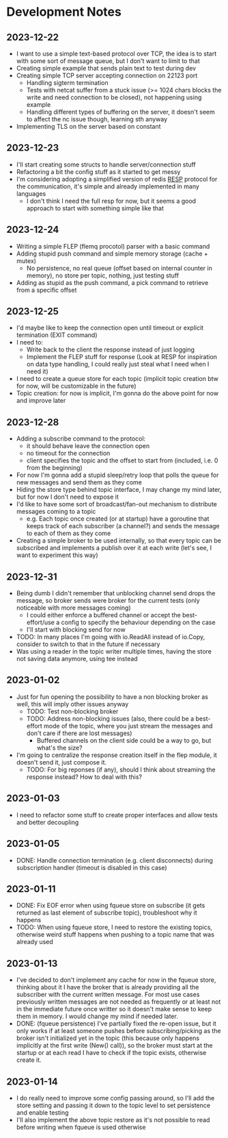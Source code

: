 # Development Notes

## 2023-12-22

- I want to use a simple text-based protocol over TCP, the idea is to start with some sort of message queue, but I don't want to limit to that
- Creating simple example that sends plain text to test during dev
- Creating simple TCP server accepting connection on 22123 port
  - Handling sigterm termination
  - Tests with netcat suffer from a stuck issue (>= 1024 chars blocks the write and need connection to be closed), not happening using example
  - Handling different types of buffering on the server, it doesn't seem to affect the nc issue though, learning sth anyway
- Implementing TLS on the server based on constant

## 2023-12-23

- I'll start creating some structs to handle server/connection stuff
- Refactoring a bit the config stuff as it started to get messy
- I'm considering adopting a simplified version of redis [RESP](https://redis.io/docs/reference/protocol-spec/) protocol for the communication, it's simple and already implemented in many languages
  - I don't think I need the full resp for now, but it seems a good approach to start with something simple like that

## 2023-12-24

- Writing a simple FLEP (flemq procotol) parser with a basic command
- Adding stupid push command and simple memory storage (cache + mutex)
  - No persistence, no real queue (offset based on internal counter in memory), no store per topic, nothing, just testing stuff
- Adding as stupid as the push command, a pick command to retrieve from a specific offset

## 2023-12-25

- I'd maybe like to keep the connection open until timeout or explicit termination (EXIT command)
- I need to:
  - Write back to the client the response instead of just logging
  - Implement the FLEP stuff for response (Look at RESP for inspiration on data type handling, I could really just steal what I need when I need it)
- I need to create a queue store for each topic (implicit topic creation btw for now, will be customizable in the future)
- Topic creation: for now is implicit, I'm gonna do the above point for now and improve later

## 2023-12-28

- Adding a subscribe command to the protocol:
  - it should behave leave the connection open
  - no timeout for the connection
  - client specifies the topic and the offset to start from (included, i.e. 0 from the beginning)
- For now I'm gonna add a stupid sleep/retry loop that polls the queue for new messages and send them as they come
- Hiding the store type behind topic interface, I may change my mind later, but for now I don't need to expose it
- I'd like to have some sort of broadcast/fan-out mechanism to distribute messages coming to a topic
  - e.g. Each topic once created (or at startup) have a goroutine that keeps track of each subscriber (a channel?) and sends the message to each of them as they come
- Creating a simple broker to be used internally, so that every topic can be subscribed and implements a publish over it at each write (let's see, I want to experiment this way)

## 2023-12-31

- Being dumb I didn't remember that unblocking channel send drops the message, so broker sends were broker for the current tests (only noticeable with more messages coming)
  - I could either enforce a buffered channel or accept the best-effort/use a config to specify the behaviour depending on the case
  - I'll start with blocking send for now
- TODO: In many places I'm going with io.ReadAll instead of io.Copy, consider to switch to that in the future if necessary
- Was using a reader in the topic writer multiple times, having the store not saving data anymore, using tee instead

## 2023-01-02

- Just for fun opening the possibility to have a non blocking broker as well, this will imply other issues anyway
  - TODO: Test non-blocking broker
  - TODO: Address non-blocking issues (also, there could be a best-effort mode of the topic, where you just stream the messages and don't care if there are lost messages)
    - Buffered channels on the client side could be a way to go, but what's the size?
- I'm going to centralize the response creation itself in the flep module, it doesn't send it, just compose it.
  - TODO: For big reponses (if any), should I think about streaming the response instead? How to deal with this?

## 2023-01-03

- I need to refactor some stuff to create proper interfaces and allow tests and better decoupling

## 2023-01-05

- DONE: Handle connection termination (e.g. client disconnects) during subscription handler (timeout is disabled in this case)

## 2023-01-11

- DONE: Fix EOF error when using fqueue store on subscribe (it gets returned as last element of subscribe topic), troubleshoot why it happens
- TODO: When using fqueue store, I need to restore the existing topics, otherwise weird stuff happens when pushing to a topic name that was already used

## 2023-01-13

- I've decided to don't implement any cache for now in the fqueue store, thinking about it I have the broker that is already providing all the subscriber with the current written message. For most use cases previously written messages are not needed as frequently or at least not in the immediate future once writter so it doesn't make sense to keep them in memory. I would change my mind if needed later.
- DONE: (fqueue persistence) I've partially fixed the re-open issue, but it only works if at least someone pushes before subscribing/picking as the broker isn't initialized yet in the topic (this because only happens implicitly at the first write (New() call)), so the broker must start at the startup or at each read I have to check if the topic exists, otherwise create it.

## 2023-01-14

- I do really need to improve some config passing around, so I'll add the store setting and passing it down to the topic level to set persistence and enable testing
- I'll also implement the above topic restore as it's not possible to read before writing when fqueue is used otherwise
